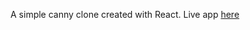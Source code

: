 A simple canny clone created with React. Live app [here](https://infinite-spire-45470.herokuapp.com/)
